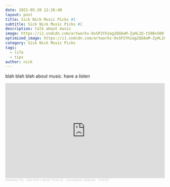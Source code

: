 ```yaml
---
date: 2021-05-20 12:26:40
layout: post
title: Sick Nick Music Picks #1
subtitle: Sick Nick Music Picks #1
description: talk about music
image: https://i1.sndcdn.com/artworks-OxSP2Yh2ag2QG8aM-ZyHL2Q-t500x500.jpg
optimized_image: https://i1.sndcdn.com/artworks-OxSP2Yh2ag2QG8aM-ZyHL2Q-t500x500.jpg
category: Sick Nick Music Picks
tags:
  - life
  - tips
author: nick
---
```


blah blah blah about music. have a listen

<iframe width="100%" height="300" scrolling="no" frameborder="no" allow="autoplay" src="https://w.soundcloud.com/player/?url=https%3A//api.soundcloud.com/tracks/821672044&color=%23ff5500&auto_play=false&hide_related=false&show_comments=true&show_user=true&show_reposts=false&show_teaser=true&visual=true"></iframe><div style="font-size: 10px; color: #cccccc;line-break: anywhere;word-break: normal;overflow: hidden;white-space: nowrap;text-overflow: ellipsis; font-family: Interstate,Lucida Grande,Lucida Sans Unicode,Lucida Sans,Garuda,Verdana,Tahoma,sans-serif;font-weight: 100;"><a href="https://soundcloud.com/hardwayhq" title="Hardway HQ" target="_blank" style="color: #cccccc; text-decoration: none;">Hardway HQ</a> · <a href="https://soundcloud.com/hardwayhq/sick-nicks-music-picks-1-soundtrack-originals-51620" title="Sick Nick&#x27;s Music Picks #1 - Soundtrack Originals - 5/16/20" target="_blank" style="color: #cccccc; text-decoration: none;">Sick Nick&#x27;s Music Picks #1 - Soundtrack Originals - 5/16/20</a></div>